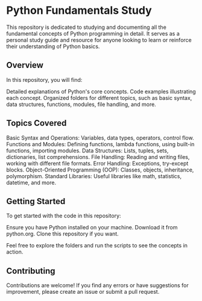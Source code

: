 # Python Fundamentals Study
This repository is dedicated to studying and documenting all the fundamental concepts of Python programming in detail. It serves as a personal study guide and resource for anyone looking to learn or reinforce their understanding of Python basics.

## Overview
In this repository, you will find:

Detailed explanations of Python's core concepts.
Code examples illustrating each concept.
Organized folders for different topics, such as basic syntax, data structures, functions, modules, file handling, and more.

## Topics Covered

Basic Syntax and Operations: Variables, data types, operators, control flow.
Functions and Modules: Defining functions, lambda functions, using built-in functions, importing modules.
Data Structures: Lists, tuples, sets, dictionaries, list comprehensions.
File Handling: Reading and writing files, working with different file formats.
Error Handling: Exceptions, try-except blocks.
Object-Oriented Programming (OOP): Classes, objects, inheritance, polymorphism.
Standard Libraries: Useful libraries like math, statistics, datetime, and more.

## Getting Started

To get started with the code in this repository:

Ensure you have Python installed on your machine. Download it from python.org.
Clone this repository if you want.

Feel free to explore the folders and run the scripts to see the concepts in action.

## Contributing
Contributions are welcome! If you find any errors or have suggestions for improvement, please create an issue or submit a pull request.
